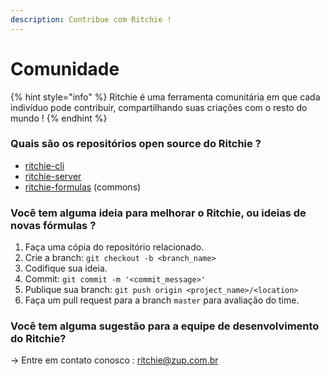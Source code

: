 ```yaml
---
description: Contribue com Ritchie !
---
```


# Comunidade

{% hint style="info" %}
Ritchie é uma ferramenta comunitária em que cada indivíduo pode contribuir, compartilhando suas criações com o resto do mundo !
{% endhint %}

### Quais são os repositórios open source do Ritchie ?

* [ritchie-cli](https://github.com/ZupIT/ritchie-cli)
* [ritchie-server](https://github.com/ZupIT/ritchie-server)
* [ritchie-formulas](https://github.com/ZupIT/ritchie-formulas) \(commons\) 

### **Você tem alguma ideia para melhorar o Ritchie, ou ideias de novas fórmulas ?**

1. Faça uma cópia do repositório relacionado.
2. Crie a branch: `git checkout -b <branch_name>`
3. Codifique sua ideia.
4. Commit: `git commit -m '<commit_message>'`
5. Publique sua branch: `git push origin <project_name>/<location>`
6. Faça um pull request para a branch `master` para avaliação do time. 

### **Você tem alguma sugestão para a equipe de desenvolvimento do Ritchie?**

→ Entre em contato conosco : [ritchie@zup.com.br](mailto:ritchie@zup.com.br)

